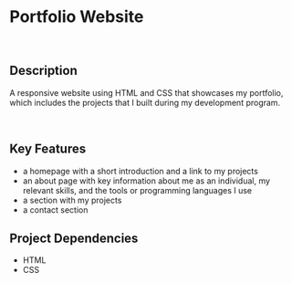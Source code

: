 # Portfolio Website

<br>

## Description
A responsive website using HTML and CSS that showcases my portfolio, which includes the projects that I built during my development program.

<br>

## Key Features
- a homepage with a short introduction and a link to my projects
- an about page with key information about me as an individual, my relevant skills, and the tools or programming languages I use
- a section with my projects 
- a contact section 

## Project Dependencies
- HTML
- CSS

